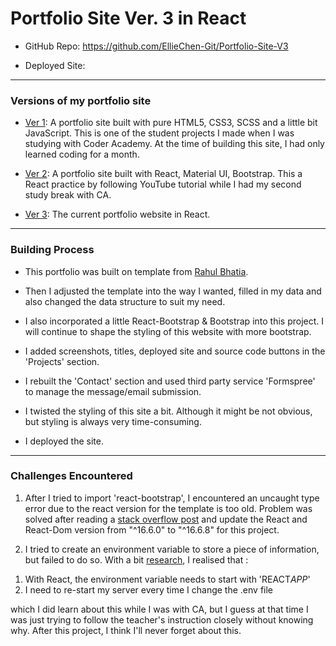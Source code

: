 # Portfolio Site Ver. 3 in React

- GitHub Repo: https://github.com/EllieChen-Git/Portfolio-Site-V3

- Deployed Site:

---

### Versions of my portfolio site

- [Ver 1](https://github.com/EllieChen-Git/Portfolio-Site_Ellie-Chen): A portfolio site built with pure HTML5, CSS3, SCSS and a little bit JavaScript. This is one of the student projects I made when I was studying with Coder Academy. At the time of building this site, I had only learned coding for a month.

- [Ver 2](https://github.com/EllieChen-Git/React-Practice-Portfolio-Site): A portfolio site built with React, Material UI, Bootstrap. This a React practice by following YouTube tutorial while I had my second study break with CA.

- [Ver 3](https://github.com/EllieChen-Git/Portfolio-Site-V3): The current portfolio website in React.

---

### Building Process

- This portfolio was built on template from [Rahul Bhatia](https://github.com/rbhatia46/React-Portfolio).

- Then I adjusted the template into the way I wanted, filled in my data and also changed the data structure to suit my need.

- I also incorporated a little React-Bootstrap & Bootstrap into this project. I will continue to shape the styling of this website with more bootstrap.

- I added screenshots, titles, deployed site and source code buttons in the 'Projects' section.

- I rebuilt the 'Contact' section and used third party service 'Formspree' to manage the message/email submission.

- I twisted the styling of this site a bit. Although it might be not obvious, but styling is always very time-consuming.

- I deployed the site.

---

### Challenges Encountered

1. After I tried to import 'react-bootstrap', I encountered an uncaught type error due to the react version for the template is too old. Problem was solved after reading a [stack overflow post](https://stackoverflow.com/questions/58688463/getting-uncaught-typeerror-object-is-not-a-function-in-themeprovider-js-of) and update the React and React-Dom version from "^16.6.0" to "^16.6.8" for this project.

2. I tried to create an environment variable to store a piece of information, but failed to do so. With a bit [research](https://create-react-app.dev/docs/adding-custom-environment-variables/), I realised that :

1) With React, the environment variable needs to start with 'REACT*APP*'
2) I need to re-start my server every time I change the .env file

which I did learn about this while I was with CA, but I guess at that time I was just trying to follow the teacher's instruction closely without knowing why. After this project, I think I'll never forget about this.
